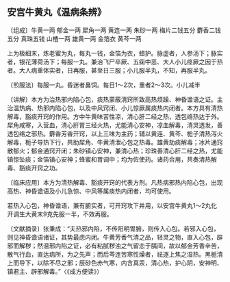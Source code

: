 ## 安宫牛黄丸《温病条辨》

〔组成〕牛黄一两 郁金一两 犀角一两 黄连一两 朱砂一两 梅片二钱五分 麝香二钱五分 真珠五钱 山楂一两 雄黄一两 金箔衣 黄芩一两

上为极细末，炼老蜜为丸，每丸一钱，金箔为衣，蜡护。脉虚者，人参汤下；脉实者，银花薄荷汤下；每服一丸。兼治飞尸卒厥、五痫中恶、大人小儿痉厥之因于热者。大人病重体实者，日再服，甚至日三服；小儿服半丸，不知，再服半丸。

〔煎服法〕每服一丸。昏迷者鼻饲。每日1～2次，重者2～3次。小儿减半

〔讲解〕本方为治热邪内陷心包，痰热蒙蔽清窍所致高热烦躁、神昏谵语之证。主治温热病、热邪内陷心包，以及中风窍闭、小儿惊厥属痰热内闭者。本方具有清热解毒，豁痰开窍的作用。方中牛黄味苦性凉，清心肝二经之热，透包络热达于外。犀角咸寒，入营血，清心肝胃三经火热，尤能清心安神，凉血解毒，清灵透发，善透包络之邪热。麝香芳香开窍，以上三味为主药；辅以黄连、黄芩、栀子清热泻火解毒，栀子导热下行，共助犀角、牛黄清泄心包之热毒。雄黄劫痰解毒；冰片通窍散郁火；郁金通窍开闭；朱砂镇心安神，兼清心热；珍珠善清心肝二经之热，尤能镇惊坠痰；金箔镇心安神；蜂蜜和胃调中；均为佐使药。诸药合用，共奏清热解毒、豁痰开窍之功。

〔临床应用〕本方为清热解毒、豁痰开窍的代表方剂。凡热病邪热内陷心包，出现高热、神昏谵语及小儿急惊、中风等属痰热内闭者，均可使用。

若热入心包，神昏谵语，兼有腑实者，可开窍攻下并用，以安宫牛黄丸1～2丸化开调生大黄末9克先服一半，不效再服。

〔文献摘录〕张秉成：“夫热邪内陷，不传阳明胃腑，则传入心包。若邪入心包，则见神昏谵语诸证，其势最虑内闭。牛黄芳香气清之品，轻灵之物，直入心包，辟邪而解秽；然温邪内陷之证，必有粘腻秽浊之气留恋于膈间，故以郁金芳香辛苦，散气行血，直达病所，为之先声；而后芩连苦寒性燥者，祛逐上焦之湿热。黑栀清上而导下，以除不尽之邪；辰砂色赤气寒，内含真汞，清心热，护心阴，安神明、镇君主、辟邪解毒。”〈《成方便读》）
